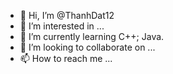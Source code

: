 - 👋 Hi, I’m @ThanhDat12
- 👀 I’m interested in ...
- 🌱 I’m currently learning C++; Java.
- 💞️ I’m looking to collaborate on ...
- 📫 How to reach me ...

<!---
ThanhDat12/ThanhDat12 is a ✨ special ✨ repository because its `README.md` (this file) appears on your GitHub profile.
You can click the Preview link to take a look at your changes.
--->
